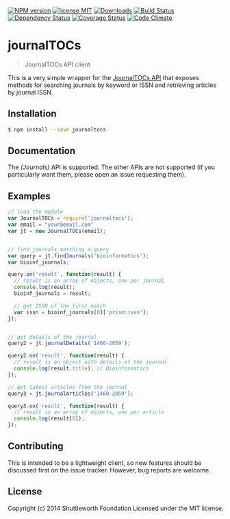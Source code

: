 [![NPM version](https://badge.fury.io/js/journaltocs.svg)][npm]
[![license MIT](http://b.repl.ca/v1/license-MIT-brightgreen.png)][license]
[![Downloads](http://img.shields.io/npm/dm/journaltocs.svg)][downloads]
[![Build Status](https://secure.travis-ci.org/ContentMine/node-journalTOCs.png?branch=master)][travis]
[![Dependency Status](https://gemnasium.com/ContentMine/node-journalTOCs.png)][gemnasium]
[![Coverage Status](https://img.shields.io/coveralls/ContentMine/node-journalTOCs.svg)][coveralls]
[![Code Climate](https://codeclimate.com/github/ContentMine/node-journalTOCs.png)][codeclimate]

[npm]: http://badge.fury.io/js/node-journalTOCs
[travis]: http://travis-ci.org/ContentMine/node-journalTOCs
[coveralls]: https://coveralls.io/r/ContentMine/node-journalTOCs
[gemnasium]: https://gemnasium.com/ContentMine/node-journalTOCs
[license]: https://github.com/ContentMine/node-journalTOCs/blob/master/LICENSE-MIT
[codeclimate]: https://codeclimate.com/github/ContentMine/node-journalTOCs
[downloads]: https://nodei.co/npm/node-journalTOCs

# journalTOCs

> JournalTOCs API client

This is a very simple wrapper for the [JournalTOCs API](http://www.journaltocs.ac.uk/develop.php) that exposes methods for searching journals by keyword or ISSN and retrieving articles by journal ISSN.

## Installation

```sh
$ npm install --save journaltocs
```

## Documentation

The _(Journals)_ API is supported. The other APIs are not supported (if you particularly want them, please open an issue requesting them).

## Examples

```js
// load the module
var JournalTOCs = require('journaltocs');
var email = "your@email.com"
var jt = new JournalTOCs(email);


// find journals matching a query
var query = jt.findJournals('bioinformatics');
var bioinf_journals;

query.on('result', function(result) {
  // result is an array of objects, one per journal
  console.log(result);
  bioinf_journals = result;

  // get ISSN of the first match
  var issn = bioinf_journals[0]['prism:issn'];
});


// get details of the journal
query2 = jt.journalDetails('1460-2059');

query2.on('result', function(result) {
  // result is an object with details of the journal
  console.log(result.title); // Bioinformatics
});

// get latest articles from the journal
query3 = jt.journalArticles('1460-2059');

query3.on('result', function(result) {
  // result is an array of objects, one per article
  console.log(result[0]);
});

```

## Contributing

This is intended to be a lightweight client, so new features should be discussed first on the issue tracker. However, bug reports are welcome.


## License

Copyright (c) 2014 Shuttleworth Foundation
Licensed under the MIT license.
